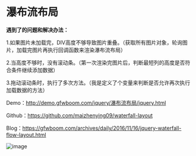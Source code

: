 # 瀑布流布局

**遇到了的问题和解决办法：**

1.如果图片未加载完，DIV高度不够导致图片重叠。（获取所有图片对象，轮询图片，加载完图片再执行回调函数来渲染瀑布流布局）

2.当高度不够时，没有滚动条。（第一次渲染完图片后，判断最短列的高度是否符合条件继续添加数据）

3.拖动滚动条时，执行了多次方法。（我是定义了个变量来判断是否允许再次执行加载数据的方法）

Demo：http://demo.gfwboom.com/jquery/瀑布流布局/jquery.html

Github：https://github.com/maizhenying09/waterfall-layout

Blog：https://gfwboom.com/archives/daily/2016/11/16/jquery-waterfall-flow-layout.html

![image](https://gfwboom.b0.upaiyun.com/usr/uploads/2016/11/1939721335.jpg)
